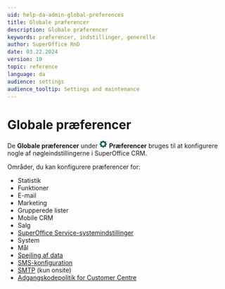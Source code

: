```yaml
---
uid: help-da-admin-global-preferences
title: Globale præferencer
description: Globale præferencer
keywords: præferencer, indstillinger, generelle
author: SuperOffice RnD
date: 03.22.2024
version: 10
topic: reference
language: da
audience: settings
audience_tooltip: Settings and maintenance
---
```


# Globale præferencer

De **Globale præferencer** under ![icon][img1] **Præferencer** bruges til at konfigurere nogle af nøgleindstillingerne i SuperOffice CRM.

Områder, du kan konfigurere præferencer for:

* Statistik
* Funktioner
* E-mail
* Marketing
* Grupperede lister
* Mobile CRM
* Salg
* [SuperOffice Service-systemindstillinger][1]
* System
* Mål
* [Spejling af data][5]
* [SMS-konfiguration][4]
* [SMTP][2] (kun onsite)
* [Adgangskodepolitik for Customer Centre][3]

<!-- Referenced links -->
[1]: settings.md
[2]: smtp.md
[3]: password.md
[4]: sms.md
[5]: https://docs.superoffice.com/en/mirroring/mirroring-task.html#options

<!-- Referenced images -->
[img1]: ../../../../../../common/icons/nav-admin-preferences-active.png

